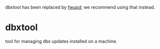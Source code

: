 dbxtool has been replaced by [fwupd](https://github.com/fwupd/fwupd); we
recommend using that instead.

dbxtool
=======

tool for managing dbx updates installed on a machine.
